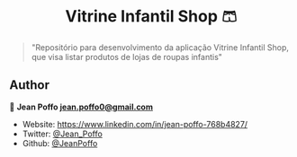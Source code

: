 <h1 align="center">Vitrine Infantil Shop 🩳</h1>

> &#34;Repositório para desenvolvimento da aplicação Vitrine Infantil Shop, que visa listar produtos de lojas de roupas infantis&#34;

## Author

👤 **Jean Poffo <jean.poffo0@gmail.com>**

* Website: https://www.linkedin.com/in/jean-poffo-768b4827/
* Twitter: [@Jean\_Poffo](https://twitter.com/Jean\_Poffo)
* Github: [@JeanPoffo](https://github.com/JeanPoffo)